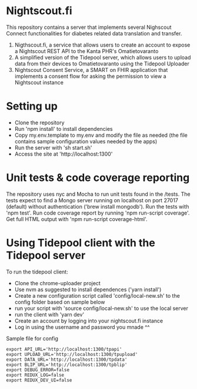 # Nightscout.fi

This repository contains a server that implements several Nighscout Connect functionalities for diabetes related data translation and transfer.

1. Nigthscout.fi, a service that allows users to create an account to expose a Nightscout REST API to the Kanta PHR's Omatietovaranto
2. A simplified version of the Tidepool server, which allows users to upload data from their devices to Omatietovaranto using the Tidepool Uploader
3. Nightscout Consent Service, a SMART on FHIR application that implements a consent flow for asking the permission to view a Nightscout instance

# Setting up

* Clone the repository
* Run 'npm install' to install dependencies
* Copy my.env.template to my.env and modify the file as needed (the file contains sample configuration values needed by the apps)
* Run the server with 'sh start.sh'
* Access the site at 'http://localhost:1300'

# Unit tests & code coverage reporting

The repository uses nyc and Mocha to run unit tests found in the /tests. The tests expect to find a Mongo server running on localhost on port 27017 (default) without authentication ('brew install mongodb'). Run the tests with 'npm test'. Run code coverage report by running 'npm run-script coverage'. Get full HTML output with 'npm run-script coverage-html'.

# Using Tidepool client with the Tidepool server

To run the tidepool client:

* Clone the chrome-uploader project
* Use nvm as suggested to install dependences ('yarn install')
* Create a new configuration script called 'config/local-new.sh' to the config folder based on sample below
* run your script with 'source config/local-new.sh' to use the local server
* run the client with 'yarn dev'
* Create an account by logging into your nightscout.fi instance
* Log in using the username and password you mnade ^^

Sample file for config

```
export API_URL='http://localhost:1300/tpapi'
export UPLOAD_URL='http://localhost:1300/tpupload'
export DATA_URL='http://localhost:1300/tpdata'
export BLIP_URL='http://localhost:1300/tpblip'
export DEBUG_ERROR=false
export REDUX_LOG=false
export REDUX_DEV_UI=false
```


